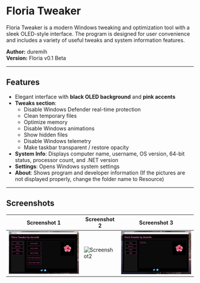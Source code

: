 # Floria Tweaker

Floria Tweaker is a modern Windows tweaking and optimization tool with a sleek OLED-style interface. The program is designed for user convenience and includes a variety of useful tweaks and system information features.  

**Author:** duremih  
**Version:** Floria v0.1 Beta

---

## Features

- Elegant interface with **black OLED background** and **pink accents**  
- **Tweaks section**:
  - Disable Windows Defender real-time protection  
  - Clean temporary files  
  - Optimize memory  
  - Disable Windows animations  
  - Show hidden files  
  - Disable Windows telemetry  
  - Make taskbar transparent / restore opacity  
- **System Info**: Displays computer name, username, OS version, 64-bit status, processor count, and .NET version  
- **Settings**: Opens Windows system settings  
- **About**: Shows program and developer information
(If the pictures are not displayed properly, change the folder name to Resource)

---

## Screenshots

| Screenshot 1 | Screenshot 2 | Screenshot 3 |
|--------------|--------------|--------------|
| ![Screenshot1](screenshot1.png) | ![Screenshot2](screenshot2.png) | ![Screenshot3](screenshot3.png) |
